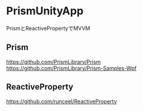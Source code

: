 ﻿# PrismUnityApp

PrismとReactivePropertyでMVVM

## Prism

https://github.com/PrismLibrary/Prism
https://github.com/PrismLibrary/Prism-Samples-Wpf

## ReactiveProperty

https://github.com/runceel/ReactiveProperty